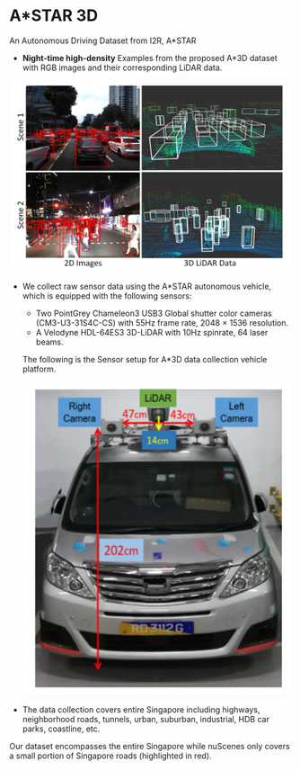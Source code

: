 # A*STAR 3D
An Autonomous Driving Dataset from I2R, A*STAR

- **Night-time high-density** Examples from the proposed A*3D dataset with RGB images and their corresponding LiDAR data. 

<div align=center><img width = '650' src ="images/Example.png"/></div>

- We collect raw sensor data using the A*STAR autonomous vehicle, which is equipped with the following sensors:
  - Two PointGrey Chameleon3 USB3 Global shutter color cameras (CM3-U3-31S4C-CS) with 55Hz frame rate, 2048 × 1536 resolution.
  - A Velodyne HDL-64ES3 3D-LiDAR with 10Hz spinrate, 64 laser beams.
  
  The following is the Sensor setup for A*3D data collection vehicle platform. 
  <div align=center><img width = '650' src ="images/vehicle.png"/></div>
  
- The data collection covers entire Singapore including highways, neighborhood roads, tunnels, urban, suburban, industrial, HDB car parks, coastline, etc. 


Our dataset encompasses the entire Singapore while nuScenes only covers a small portion of Singapore roads (highlighted in red).

